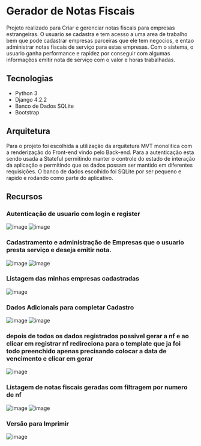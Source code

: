 # Gerador de Notas Fiscais
Projeto realizado para Criar e gerenciar notas fiscais para empresas estrangeiras. 
O usuario se cadastra e tem acesso a uma area de trabalho bem que pode cadastrar empresas parceiras que ele tem negocios, e entao administrar notas fiscais de serviço para estas empresas. 
Com o sistema, o usuario ganha performance e rapidez por conseguir com algumas informaçẽos emitir nota de serviço com o valor e horas trabalhadas.

## Tecnologias
- Python 3
- Django 4.2.2
- Banco de Dados SQLite
- Bootstrap

## Arquitetura
Para o projeto foi escolhida a utilização da arquitetura MVT monolitica com a renderização do Front-end vindo pelo Back-end. 
Para a autenticação esta sendo usada a Stateful permitindo manter o controle do estado de interação da aplicação e permitindo que os dados possam ser mantido em diferentes requisições.
O banco de dados escolhido foi SQLite por ser pequeno e rapido e rodando como parte do aplicativo.


## Recursos

### Autenticação de usuario com login e register
![image](https://github.com/eliascastrosousa/invoicegenerator/assets/73971067/616bb106-2dbe-420c-aded-085c8fefa857)
![image](https://github.com/eliascastrosousa/invoicegenerator/assets/73971067/953e1d51-5218-43be-9aaf-94c1c8113f94)

### Cadastramento e administração de Empresas que o usuario presta serviço e deseja emitir nota. 
![image](https://github.com/eliascastrosousa/invoicegenerator/assets/73971067/a14fdda2-013f-425f-820c-6124f025a5e1)
![image](https://github.com/eliascastrosousa/invoicegenerator/assets/73971067/b6f1b3b3-431e-45a9-8f72-8d25f25fc2bb)

### Listagem das minhas empresas cadastradas
![image](https://github.com/eliascastrosousa/invoicegenerator/assets/73971067/0397db9f-f3a7-4fca-bb6f-a6d7b5bcba64)

### Dados Adicionais para completar Cadastro
![image](https://github.com/eliascastrosousa/invoicegenerator/assets/73971067/254bea06-b9d3-43ec-ade8-bc93654540c7)
![image](https://github.com/eliascastrosousa/invoicegenerator/assets/73971067/2fd17e94-3bae-4118-87a6-98538f262d68)

### depois de todos os dados registrados possivel gerar a nf e ao clicar em registrar nf redireciona para o template que ja foi todo preenchido apenas precisando colocar a data de vencimento e clicar em gerar
![image](https://github.com/eliascastrosousa/invoicegenerator/assets/73971067/850861e5-e080-416d-b191-b197a69f5ef1)

### Listagem de notas fiscais geradas com filtragem por numero de nf
![image](https://github.com/eliascastrosousa/invoicegenerator/assets/73971067/fb6fd33e-23cf-4e5a-bf37-c89950067a17)
![image](https://github.com/eliascastrosousa/invoicegenerator/assets/73971067/6d159bfb-5501-4855-94bb-97274fe53029)
### Versão para Imprimir
![image](https://github.com/eliascastrosousa/invoicegenerator/assets/73971067/3b92d003-ea0e-4282-83ef-328d3d458ba7)


